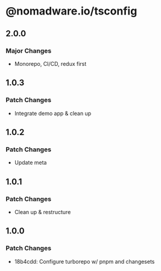 # @nomadware.io/tsconfig

## 2.0.0

### Major Changes

- Monorepo, CI/CD, redux first

## 1.0.3

### Patch Changes

- Integrate demo app & clean up

## 1.0.2

### Patch Changes

- Update meta

## 1.0.1

### Patch Changes

- Clean up & restructure

## 1.0.0

### Patch Changes

- 18b4cdd: Configure turborepo w/ pnpm and changesets
